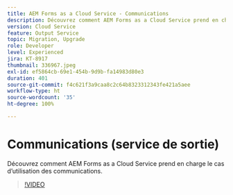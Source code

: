 ```yaml
---
title: AEM Forms as a Cloud Service - Communications
description: Découvrez comment AEM Forms as a Cloud Service prend en charge le cas d’utilisation des communications.
version: Cloud Service
feature: Output Service
topic: Migration, Upgrade
role: Developer
level: Experienced
jira: KT-8917
thumbnail: 336967.jpeg
exl-id: ef5864cb-69e1-454b-9d9b-fa14983d80e3
duration: 401
source-git-commit: f4c621f3a9caa8c2c64b8323312343fe421a5aee
workflow-type: ht
source-wordcount: '35'
ht-degree: 100%

---
```


# Communications (service de sortie)

Découvrez comment AEM Forms as a Cloud Service prend en charge le cas d’utilisation des communications.

>[!VIDEO](https://video.tv.adobe.com/v/336967?quality=12&learn=on)

